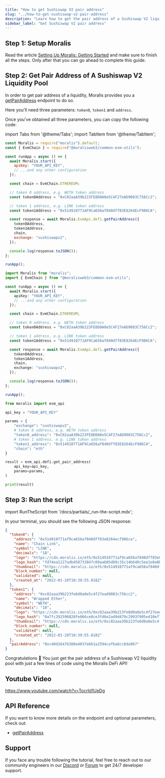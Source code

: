 ```yaml
---
title: "How to get Sushiswap V2 pair address"
slug: "../how-to-get-sushiswap-v2-pair-address"
description: "Learn how to get the pair address of a Sushiswap V2 liquidity pool using Moralis DeFi API."
sidebar_label: "Get Sushiswap V2 pair address"
---
```


## Step 1: Setup Moralis

Read the article [Setting Up Moralis: Getting Started](/web3-data-api/evm/get-your-api-key) and make sure to finish all the steps. Only after that you can go ahead to complete this guide.

## Step 2: Get Pair Address of A Sushiswap V2 Liquidity Pool

In order to get pair address of a liquidity, Moralis provides you a [getPairAddress](/web3-data-api/evm/reference/get-pair-address) endpoint to do so.

Here you'll need three parameters: `token0`, `token1` and `address`.

Once you've obtained all three parameters, you can copy the following code:

import Tabs from '@theme/Tabs';
import TabItem from '@theme/TabItem';

<Tabs groupId="programming-language">
  <TabItem value="javascript" label="index.js (JavaScript)" default>

```javascript index.js
const Moralis = require("moralis").default;
const { EvmChain } = require("@moralisweb3/common-evm-utils");

const runApp = async () => {
  await Moralis.start({
    apiKey: "YOUR_API_KEY",
    // ...and any other configuration
  });

  const chain = EvmChain.ETHEREUM;

  // token 0 address, e.g. WETH token address
  const token0Address = "0xC02aaA39b223FE8D0A0e5C4F27eAD9083C756Cc2";

  // token 1 address, e.g. LINK token address
  const token1Address = "0x514910771AF9Ca656af840dff83E8264EcF986CA";

  const response = await Moralis.EvmApi.defi.getPairAddress({
    token0Address,
    token1Address,
    chain,
    exchange: "sushiswapv2",
  });

  console.log(response.toJSON());
};

runApp();
```

</TabItem>
<TabItem value="typescript" label="index.ts (TypeScript)">

```typescript index.ts
import Moralis from "moralis";
import { EvmChain } from "@moralisweb3/common-evm-utils";

const runApp = async () => {
  await Moralis.start({
    apiKey: "YOUR_API_KEY",
    // ...and any other configuration
  });

  const chain = EvmChain.ETHEREUM;

  // token 0 address, e.g. WETH token address
  const token0Address = "0xC02aaA39b223FE8D0A0e5C4F27eAD9083C756Cc2";

  // token 1 address, e.g. LINK token address
  const token1Address = "0x514910771AF9Ca656af840dff83E8264EcF986CA";

  const response = await Moralis.EvmApi.defi.getPairAddress({
    token0Address,
    token1Address,
    chain,
    exchange: "sushiswapv2",
  });

  console.log(response.toJSON());
};

runApp();
```

</TabItem>
<TabItem value="python" label="index.py (Python)">

```python index.py
from moralis import evm_api

api_key = "YOUR_API_KEY"

params = {
    "exchange": "sushiswapv2",
    # token 0 address, e.g. WETH token address
    "token0_address": "0xC02aaA39b223FE8D0A0e5C4F27eAD9083C756Cc2",
    # token 1 address, e.g. LINK token address
    "token1_address": "0x514910771AF9Ca656af840dff83E8264EcF986CA",
    "chain": "eth"
}

result = evm_api.defi.get_pair_address(
    api_key=api_key,
    params=params,
)

print(result)
```

</TabItem>
</Tabs>

## Step 3: Run the script

import RunTheScript from '/docs/partials/\_run-the-script.mdx';

<RunTheScript />

In your terminal, you should see the following JSON response:

```json
{
  "token0": {
    "address": "0x514910771af9ca656af840dff83e8264ecf986ca",
    "name": "Chain Link",
    "symbol": "LINK",
    "decimals": "18",
    "logo": "https://cdn.moralis.io/eth/0x514910771af9ca656af840dff83e8264ecf986ca.webp",
    "logo_hash": "fd74ea1227adb458733847c09aab05d89c35c14b640c5ee1e0a8bffa79193eb4",
    "thumbnail": "https://cdn.moralis.io/eth/0x514910771af9ca656af840dff83e8264ecf986ca_thumb.webp",
    "block_number": null,
    "validated": null,
    "created_at": "2022-01-20T10:39:55.818Z"
  },
  "token1": {
    "address": "0xc02aaa39b223fe8d0a0e5c4f27ead9083c756cc2",
    "name": "Wrapped Ether",
    "symbol": "WETH",
    "decimals": "18",
    "logo": "https://cdn.moralis.io/eth/0xc02aaa39b223fe8d0a0e5c4f27ead9083c756cc2.webp",
    "logo_hash": "0a7fc292596820fe066ce8ce3fd6e2ad9d479c2993f905e410ef74f2062a83ec",
    "thumbnail": "https://cdn.moralis.io/eth/0xc02aaa39b223fe8d0a0e5c4f27ead9083c756cc2_thumb.webp",
    "block_number": null,
    "validated": null,
    "created_at": "2022-01-20T10:39:55.818Z"
  },
  "pairAddress": "0xc40d16476380e4037e6b1a2594caf6a6cc8da967"
}
```

Congratulations 🥳 You just get the pair address of a Sushiswap V2 liquidity pool with just a few lines of code using the Moralis DeFi API!

## Youtube Video

https://www.youtube.com/watch?v=TocrId1UeDg

## API Reference

If you want to know more details on the endpoint and optional parameters, check out:

- [getPairAddress](/web3-data-api/evm/reference/get-pair-address)

## Support

If you face any trouble following the tutorial, feel free to reach out to our community engineers in our [Discord](https://moralis.io/discord) or [Forum](https://forum.moralis.io) to get 24/7 developer support.
